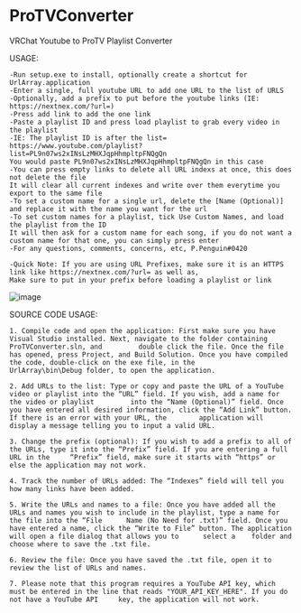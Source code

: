 # ProTVConverter
 VRChat Youtube to ProTV Playlist Converter
 
 USAGE:
 
	-Run setup.exe to install, optionally create a shortcut for UrlArray.application
	-Enter a single, full youtube URL to add one URL to the list of URLS
	-Optionally, add a prefix to put before the youtube links (IE: https://nextnex.com/?url=)
	-Press add link to add the one link
	-Paste a playlist ID and press load playlist to grab every video in the playlist 
	-IE: The playlist ID is after the list= https://www.youtube.com/playlist?list=PL9n07ws2xINsLzMHXJqpHhmpltpFNQgQn
	You would paste PL9n07ws2xINsLzMHXJqpHhmpltpFNQgQn in this case
	-You can press empty links to delete all URL indexs at once, this does not delete the file
	It will clear all current indexes and write over them everytime you export to the same file
	-To set a custom name for a single url, delete the [Name (Optional)] and replace it with the name you want for the url
	-To set custom names for a playlist, tick Use Custom Names, and load the playlist from the ID
	It will then ask for a custom name for each song, if you do not want a custom name for that one, you can simply press enter
 	-For any questions, comments, concerns, etc, P.Penguin#0420
	
	-Quick Note: If you are using URL Prefixes, make sure it is an HTTPS link like https://nextnex.com/?url= as well as,
	Make sure to put in your prefix before loading a playlist or link

![image](https://user-images.githubusercontent.com/114284668/212461669-486d9c18-39f3-43a8-9be9-60d3dde40dda.png)

SOURCE CODE USAGE:

	1. Compile code and open the application: First make sure you have Visual Studio installed. Next, navigate to the folder containing ProTVConverter.sln, and 	    double click the file. Once the file has opened, press Project, and Build Solution. Once you have compiled the code, double-click on the exe file, in the    	 UrlArray\bin\Debug folder, to open the application.
	
	2. Add URLs to the list: Type or copy and paste the URL of a YouTube video or playlist into the “URL” field. If you wish, add a name for the video or playlist 	       into the “Name (Optional)” field. Once you have entered all desired information, click the “Add Link” button. If there is an error with your URL, the 		application will display a message telling you to input a valid URL.

	3. Change the prefix (optional): If you wish to add a prefix to all of the URLs, type it into the “Prefix” field. If you are entering a full URL in the 	“Prefix” field, make sure it starts with “https” or else the application may not work.

	4. Track the number of URLs added: The “Indexes” field will tell you how many links have been added.

	5. Write the URLs and names to a file: Once you have added all the URLs and names you wish to include in the playlist, type a name for the file into the “File 		Name (No Need for .txt)” field. Once you have entered a name, click the “Write to File” button. The application will open a file dialog that allows you to 	    select a 	folder and choose where to save the .txt file.

	6. Review the file: Once you have saved the .txt file, open it to review the list of URLs and names.

	7. Please note that this program requires a YouTube API key, which must be entered in the line that reads "YOUR_API_KEY_HERE". If you do not have a YouTube API 	key, the application will not work.

